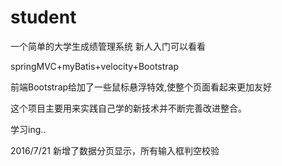 # student
一个简单的大学生成绩管理系统  新人入门可以看看

springMVC+myBatis+velocity+Bootstrap

前端Bootstrap给加了一些鼠标悬浮特效,使整个页面看起来更加友好

这个项目主要用来实践自己学的新技术并不断完善改进整合。

学习ing..

2016/7/21
新增了数据分页显示，所有输入框判空校验
